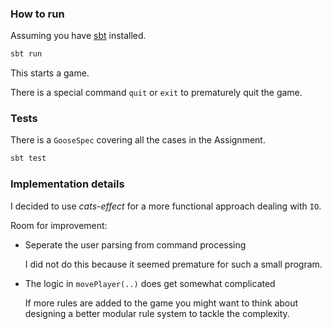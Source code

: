 ### How to run

Assuming you have [sbt](https://www.scala-sbt.org/) installed.

``` scala
sbt run
```

This starts a game.

There is a special command `quit` or `exit` to prematurely quit the game.

### Tests

There is a `GooseSpec` covering all the cases in the Assignment.

``` scala
sbt test
```

### Implementation details

I decided to use *cats-effect* for a more functional approach dealing with `IO`.

Room for improvement:

- Seperate the user parsing from command processing

   I did not do this because it seemed premature for such a small program.

- The logic in `movePlayer(..)` does get somewhat complicated

   If more rules are added to the game you might want to think about designing a better modular rule system to tackle the complexity.
